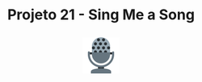# <p align = "center"> Projeto 21 - Sing Me a Song </p>
<p align="center">
<img src="https://raw.githubusercontent.com/lguilhermefl/projeto21-singmeasong/main/mic.svg" />
</p>
